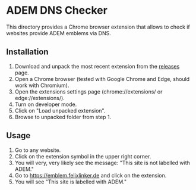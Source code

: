 # ADEM DNS Checker

This directory provides a Chrome browser extension that allows to check if
websites provide ADEM emblems via DNS.

## Installation

1. Download and unpack the most recent extension from the [releases](https://github.com/adem-wg/adem-chrome/releases/) page.
2. Open a Chrome browser (tested with Google Chrome and Edge, should work with Chromium).
3. Open the extensions settings page (chrome://extensions/ or edge://extensions/).
4. Turn on developer mode.
5. Click on "Load unpacked extension".
6. Browse to unpacked folder from step 1.

## Usage

1. Go to any website.
2. Click on the extension symbol in the upper right corner.
3. You will very, very likely see the message: "This site is not labelled with ADEM."
4. Go to https://emblem.felixlinker.de and click on the extension.
5. You will see "This site is labelled with ADEM."

